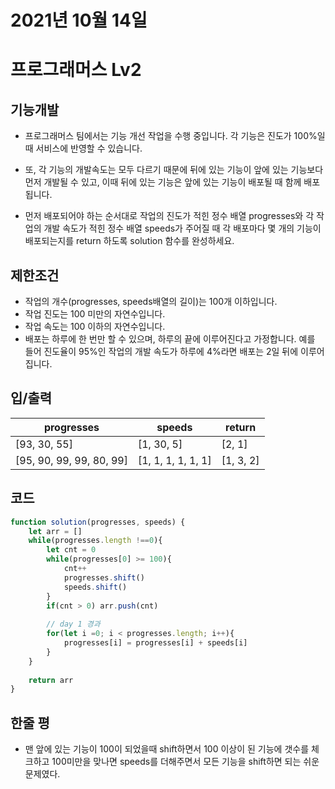 # 2021년 10월 14일
# 프로그래머스 Lv2
## 기능개발
- 프로그래머스 팀에서는 기능 개선 작업을 수행 중입니다. 각 기능은 진도가 100%일 때 서비스에 반영할 수 있습니다.

- 또, 각 기능의 개발속도는 모두 다르기 때문에 뒤에 있는 기능이 앞에 있는 기능보다 먼저 개발될 수 있고, 이때 뒤에 있는 기능은 앞에 있는 기능이 배포될 때 함께 배포됩니다.

- 먼저 배포되어야 하는 순서대로 작업의 진도가 적힌 정수 배열 progresses와 각 작업의 개발 속도가 적힌 정수 배열 speeds가 주어질 때 각 배포마다 몇 개의 기능이 배포되는지를 return 하도록 solution 함수를 완성하세요.
## 제한조건 
- 작업의 개수(progresses, speeds배열의 길이)는 100개 이하입니다.
- 작업 진도는 100 미만의 자연수입니다.
- 작업 속도는 100 이하의 자연수입니다.
- 배포는 하루에 한 번만 할 수 있으며, 하루의 끝에 이루어진다고 가정합니다. 예를 들어 진도율이 95%인 작업의 개발 속도가 하루에 4%라면 배포는 2일 뒤에 이루어집니다.
## 입/출력
|progresses|speeds|return|
|--|--|--|
|[93, 30, 55]|[1, 30, 5]|[2, 1]|
|[95, 90, 99, 99, 80, 99]|[1, 1, 1, 1, 1, 1]|[1, 3, 2]|
## 코드
```javascript
function solution(progresses, speeds) {
    let arr = []
    while(progresses.length !==0){
        let cnt = 0
        while(progresses[0] >= 100){
            cnt++
            progresses.shift()
            speeds.shift()
        }
        if(cnt > 0) arr.push(cnt)
        
        // day 1 경과 
        for(let i =0; i < progresses.length; i++){
            progresses[i] = progresses[i] + speeds[i] 
        }
    }
    
    return arr
}
```
## 한줄 평
- 맨 앞에 있는 기능이 100이 되었을때 shift하면서 100 이상이 된 기능에 갯수를 체크하고 100미만을 맞나면 speeds를 더해주면서 모든 기능을 shift하면 되는 쉬운 문제였다.